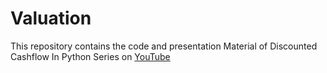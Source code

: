 # Valuation
This repository contains the code and presentation Material of Discounted Cashflow In Python Series on [YouTube](https://youtube.com/playlist?list=PLHSKzVSgP0i1ZwkyrZBQdtC_g6kYVWoe6&si=YJCLTagPy0A_n198)
